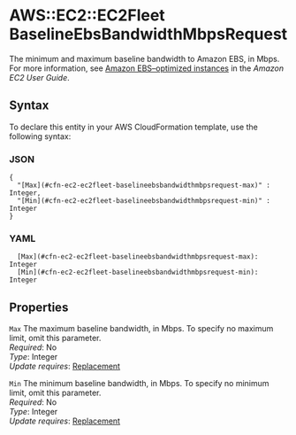 # AWS::EC2::EC2Fleet BaselineEbsBandwidthMbpsRequest<a name="aws-properties-ec2-ec2fleet-baselineebsbandwidthmbpsrequest"></a>

The minimum and maximum baseline bandwidth to Amazon EBS, in Mbps\. For more information, see [Amazon EBS–optimized instances](https://docs.aws.amazon.com/AWSEC2/latest/UserGuide/ebs-optimized.html) in the _Amazon EC2 User Guide_\.

## Syntax<a name="aws-properties-ec2-ec2fleet-baselineebsbandwidthmbpsrequest-syntax"></a>

To declare this entity in your AWS CloudFormation template, use the following syntax:

### JSON<a name="aws-properties-ec2-ec2fleet-baselineebsbandwidthmbpsrequest-syntax.json"></a>

```
{
  "[Max](#cfn-ec2-ec2fleet-baselineebsbandwidthmbpsrequest-max)" : Integer,
  "[Min](#cfn-ec2-ec2fleet-baselineebsbandwidthmbpsrequest-min)" : Integer
}
```

### YAML<a name="aws-properties-ec2-ec2fleet-baselineebsbandwidthmbpsrequest-syntax.yaml"></a>

```
  [Max](#cfn-ec2-ec2fleet-baselineebsbandwidthmbpsrequest-max): Integer
  [Min](#cfn-ec2-ec2fleet-baselineebsbandwidthmbpsrequest-min): Integer
```

## Properties<a name="aws-properties-ec2-ec2fleet-baselineebsbandwidthmbpsrequest-properties"></a>

`Max` <a name="cfn-ec2-ec2fleet-baselineebsbandwidthmbpsrequest-max"></a>
The maximum baseline bandwidth, in Mbps\. To specify no maximum limit, omit this parameter\.  
_Required_: No  
_Type_: Integer  
_Update requires_: [Replacement](https://docs.aws.amazon.com/AWSCloudFormation/latest/UserGuide/using-cfn-updating-stacks-update-behaviors.html#update-replacement)

`Min` <a name="cfn-ec2-ec2fleet-baselineebsbandwidthmbpsrequest-min"></a>
The minimum baseline bandwidth, in Mbps\. To specify no minimum limit, omit this parameter\.  
_Required_: No  
_Type_: Integer  
_Update requires_: [Replacement](https://docs.aws.amazon.com/AWSCloudFormation/latest/UserGuide/using-cfn-updating-stacks-update-behaviors.html#update-replacement)
